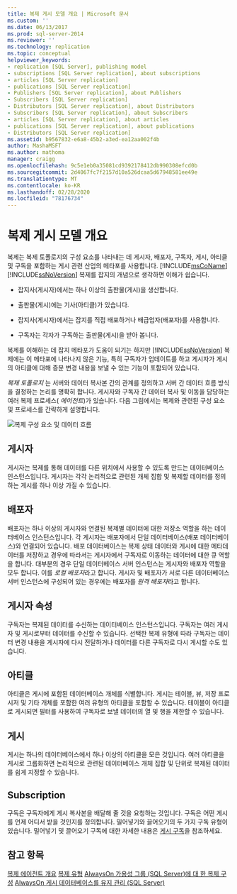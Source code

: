 ```yaml
---
title: 복제 게시 모델 개요 | Microsoft 문서
ms.custom: ''
ms.date: 06/13/2017
ms.prod: sql-server-2014
ms.reviewer: ''
ms.technology: replication
ms.topic: conceptual
helpviewer_keywords:
- replication [SQL Server], publishing model
- subscriptions [SQL Server replication], about subscriptions
- articles [SQL Server replication]
- publications [SQL Server replication]
- Publishers [SQL Server replication], about Publishers
- Subscribers [SQL Server replication]
- Distributors [SQL Server replication], about Distributors
- Subscribers [SQL Server replication], about Subscribers
- articles [SQL Server replication], about articles
- publications [SQL Server replication], about publications
- Distributors [SQL Server replication]
ms.assetid: b9567832-e6a8-45b2-a3ed-ea12aa002f4b
author: MashaMSFT
ms.author: mathoma
manager: craigg
ms.openlocfilehash: 9c5e1eb0a35081cd9392178412db990308efcd0b
ms.sourcegitcommit: 2d4067fc7f2157d10a526dcaa5d67948581ee49e
ms.translationtype: MT
ms.contentlocale: ko-KR
ms.lasthandoff: 02/28/2020
ms.locfileid: "78176734"
---
```

# <a name="replication-publishing-model-overview"></a>복제 게시 모델 개요
  복제는 복제 토폴로지의 구성 요소를 나타내는 데 게시자, 배포자, 구독자, 게시, 아티클 및 구독을 포함하는 게시 관련 산업의 메타포를 사용합니다. [!INCLUDE[msCoName](../../../includes/msconame-md.md)] [!INCLUDE[ssNoVersion](../../../includes/ssnoversion-md.md)] 복제를 잡지의 개념으로 생각하면 이해가 쉽습니다.

-   잡지사(게시자)에서는 하나 이상의 출판물(게시)을 생산합니다.

-   출판물(게시)에는 기사(아티클)가 있습니다.

-   잡지사(게시자)에서는 잡지를 직접 배포하거나 배급업자(배포자)를 사용합니다.

-   구독자는 각자가 구독하는 출판물(게시)을 받아 봅니다.

 복제를 이해하는 데 잡지 메타포가 도움이 되기는 하지만 [!INCLUDE[ssNoVersion](../../../includes/ssnoversion-md.md)] 복제에는 이 메타포에 나타나지 않은 기능, 특히 구독자가 업데이트를 하고 게시자가 게시의 아티클에 대해 증분 변경 내용을 보낼 수 있는 기능이 포함되어 있습니다.

 *복제 토폴로지* 는 서버와 데이터 복사본 간의 관계를 정의하고 서버 간 데이터 흐름 방식을 결정하는 논리를 명확히 합니다. 게시자와 구독자 간 데이터 복사 및 이동을 담당하는 여러 복제 프로세스( *에이전트*)가 있습니다. 다음 그림에서는 복제와 관련된 구성 요소 및 프로세스를 간략하게 설명합니다.

 ![복제 구성 요소 및 데이터 흐름](../media/replintro1.gif "복제 구성 요소 및 데이터 흐름")

## <a name="publisher"></a>게시자
 게시자는 복제를 통해 데이터를 다른 위치에서 사용할 수 있도록 만드는 데이터베이스 인스턴스입니다. 게시자는 각각 논리적으로 관련된 개체 집합 및 복제할 데이터를 정의하는 게시를 하나 이상 가질 수 있습니다.

## <a name="distributor"></a>배포자
 배포자는 하나 이상의 게시자와 연결된 복제별 데이터에 대한 저장소 역할을 하는 데이터베이스 인스턴스입니다. 각 게시자는 배포자에서 단일 데이터베이스(배포 데이터베이스)와 연결되어 있습니다. 배포 데이터베이스는 복제 상태 데이터와 게시에 대한 메타데이터를 저장하고 경우에 따라서는 게시자에서 구독자로 이동하는 데이터에 대한 큐 역할을 합니다. 대부분의 경우 단일 데이터베이스 서버 인스턴스는 게시자와 배포자 역할을 모두 합니다. 이를 *로컬 배포자*라고 합니다. 게시자 및 배포자가 서로 다른 데이터베이스 서버 인스턴스에 구성되어 있는 경우에는 배포자를 *원격 배포자*라고 합니다.

## <a name="subscribers"></a>게시자 속성
 구독자는 복제된 데이터를 수신하는 데이터베이스 인스턴스입니다. 구독자는 여러 게시자 및 게시로부터 데이터를 수신할 수 있습니다. 선택한 복제 유형에 따라 구독자는 데이터 변경 내용을 게시자에 다시 전달하거나 데이터를 다른 구독자로 다시 게시할 수도 있습니다.

## <a name="article"></a>아티클
 아티클은 게시에 포함된 데이터베이스 개체를 식별합니다. 게시는 테이블, 뷰, 저장 프로시저 및 기타 개체를 포함한 여러 유형의 아티클을 포함할 수 있습니다. 테이블이 아티클로 게시되면 필터를 사용하여 구독자로 보낼 데이터의 열 및 행을 제한할 수 있습니다.

## <a name="publication"></a>게시
 게시는 하나의 데이터베이스에서 하나 이상의 아티클을 모은 것입니다. 여러 아티클을 게시로 그룹화하면 논리적으로 관련된 데이터베이스 개체 집합 및 단위로 복제된 데이터를 쉽게 지정할 수 있습니다.

## <a name="subscription"></a>Subscription
 구독은 구독자에게 게시 복사본을 배달해 줄 것을 요청하는 것입니다. 구독은 어떤 게시를 언제 어디서 받을 것인지를 정의합니다. 밀어넣기와 끌어오기의 두 가지 구독 유형이 있습니다. 밀어넣기 및 끌어오기 구독에 대한 자세한 내용은 [게시 구독](../subscribe-to-publications.md)을 참조하세요.

## <a name="see-also"></a>참고 항목
 [복제 에이전트 개요](../agents/replication-agents-overview.md) [복제 유형](../types-of-replication.md) [AlwaysOn 가용성 그룹 (SQL Server)에 대 한 복제 구성](../../../database-engine/availability-groups/windows/always-on-availability-groups-sql-server.md) [AlwaysOn 게시 데이터베이스를 유지 관리 &#40;SQL Server&#41;](../../../database-engine/availability-groups/windows/maintaining-an-always-on-publication-database-sql-server.md)


